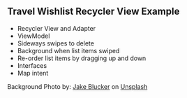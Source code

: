 ## Travel Wishlist Recycler View Example

* Recycler View and Adapter
* ViewModel
* Sideways swipes to delete
* Background when list items swiped
* Re-order list items by dragging up and down
* Interfaces
* Map intent

Background Photo by:
<a href="https://unsplash.com/@jakeblucker?utm_source=unsplash&utm_medium=referral&utm_content=
creditCopyText">Jake Blucker</a> on <a href="https://unsplash.com/photos/tMzCrBkM99Y?
utm_source=unsplash&utm_medium=referral&utm_content=creditCopyText">Unsplash</a>
  